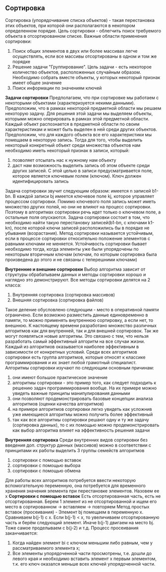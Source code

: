 ## Сортировка
Сортировка (упорядочивание списка объектов) - такая перестановка этих объектов, при которой они располагаются в некотором определенном порядке.
Цель сортировки - облегчить поиск требуемого объекта в отсортированном списке.
Важные области применения сортировки:
1. Поиск общих элементов в двух или более массивах легче осуществлять, если все массивы отсортированы в одном и том же порядке
2. Решение задачи "Группирование". Цель задачи - есть некоторое количество объектов, расположенных случайным образом. Необходимо собрать вместе объекты, у которых некоторый признак имеет общее значение
3. Поиск информации по значениям ключей

**Задачи сортировки**
Предполагаем, что при сортировке мы работаем с некоторыми объектами (характеризуется некими данными). Предположим, что в рамках некоторой предметной области мы решаем некоторую задачу. Для решения этой задачи мы выделяем объекты, которыми можно оперировать в рамках этой предметной области. Каждый объект распознается в предметной области по своим характеристикам и может быть выделен в ней среди других объектов. Предположим, что для каждого объекта все его характеристики мы помещаем в некоторую запись. Тогда для того, чтобы выделить некоторый конкретный объект среди множества объектов нам необходимо иметь некоторый признак в записи, который:
1. позволяет отсылать нас к нужному нам объекту
2. даст нам возможность выделить запись об этом объекте среди других записей. С этой целью в записи предусматривается поле, которое является ключевым полем (ключом). Ключ должен идентифицировать запись

Задача сортировки звучит следующим образом: имеется n записей b1-bn. В каждой записи bj имеется ключевое поле kj, которое управляет процессом сортировки. Помимо ключевого поля запись может иметь множество других полей, но они не влияют на процесс сортировки. Поэтому в алгоритмах сортировки речь идет только о ключевом поле, а остальные поля опускаются. Задача сортировки состоит в том, что необходимо найти такую перестановку записей(b1-bn, с ключами k1-kn), после которой ключи записей расположились бы в порядке не убывания (возрастания).
Метод сортировки называется устойчивым, если в процессе сортировки относительно положение элементов с равными ключами не меняется. Устойчивость сортировки бывает необходимо тогда, когда элементы уже были упорядочены по некоторым вторичным ключам (ключам, по которым сортировка была произведена до этого и не связаны с теперешними ключами)

**Внутренние и внешние сортировки**
Выбор алгоритма зависит от структуры обрабатываем данных и методы сортировки хорошо и наглядно это демонстрируют. Все методы сортировки делятся на 2 класса:
1. Внутренняя сортировка (сортировка массивов)
2. Внешняя сортировка (сортировка файлов)

Такое деление обусловлено следующим - место в оперативной памяти ограничено. Если возможно разместить данные единовременно в памяти, то можно применять внутреннюю сортировку, а если нет, то внешнюю.
К настоящему времени разработано множество различных алгоритмов как для внутренней, так и для внешней сортировок. Так же могут появляться новые алгоритмы. Это связано с тем, что нельзя разработать самый эффективный алгоритм на все случаи жизни. Каждый из алгоритмов оказывается наиболее эффективным в зависимости от конкретных условий. Среди всех алгоритмов сортировки есть группа алгоритмов, которые относят к классике программирования и их знает любой грамотный специалист. Алгоритмы сортировки изучают по следующим основным причинам:
1. они имеют большое практическое значение
2. алгоритмы сортировки - это пример того, как следует подходить к решению задач программирования вообще. На их примере можно увидеть важные принципы манипулирования данными
3. они позволяют продемонстрировать базовые концепции анализа алгоритмов (оценки качества алгоритмов)
4. на примере алгоритмов сортировки легко увидеть как усложнив уже имеющиеся алгоритмы можно получить более эффективный
5. так как все алгоритмы сортировки решают одну и ту же задачу (сортировка данных), то с их помощью можно продемонстрировать как выбор алгоритма влияет на эффективность решения задачи

**Внутренняя сортировка**
Среди внутренних видов сортировки без введения доп. структур данных (массивов) можно в соответствии с принципами их работы выделить 3 группы семейств алгоритмов
1. сортировки с помощью вставок
2. сортировки с помощью выбора
3. сортировки с помощью обмена

Для работы всех алгоритмов потребуется ввести некоторую вспомогательную переменную, она потребуется для временного хранения значения элемента при перестановке элементов. Назовем ее x
**Сортировки с помощью вставок**
Есть отсортированная часть, есть не отсортированная. Берем 1 элемент из не отсортированной и ищем его место в сортированном -> вставляем -> повторяем
Метод простых вставок (просеивания) - Элемент bj помещаем в переменную x. Сравниваем b(j-1) с x. Если b(j-1) < x, то увеличиваем отсортированную часть и берём следующий элемент. Иначе b(j-1) двигаем на место bj.
Тоже самое проделываем с b(j-2) и т.д.
Процесс просеивания заканчивается:
1.  Когда найден элемент bi с ключом меньшим либо равным, чем у рассматриваемого элемента x;
2.  Все элементы упорядоченной части просмотрены, т.е. дошли до левого края и необходимо вставить элемент x первым элементом, т.к. его ключ оказался меньше всех ключей упорядоченной части.